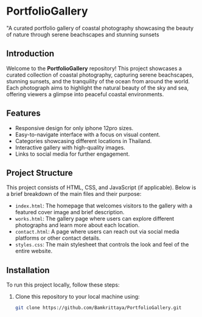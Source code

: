 # PortfolioGallery
"A curated portfolio gallery of coastal photography showcasing the beauty of nature through serene beachscapes and stunning sunsets

## Introduction
Welcome to the **PortfolioGallery** repository! This project showcases a curated collection of coastal photography, capturing serene beachscapes, stunning sunsets, and the tranquility of the ocean from around the world. Each photograph aims to highlight the natural beauty of the sky and sea, offering viewers a glimpse into peaceful coastal environments.


## Features
- Responsive design for only iphone 12pro sizes.
- Easy-to-navigate interface with a focus on visual content.
- Categories showcasing different locations in Thailand.
- Interactive gallery with high-quality images.
- Links to social media for further engagement.

## Project Structure
This project consists of HTML, CSS, and JavaScript (if applicable). Below is a brief breakdown of the main files and their purpose:

- `index.html`: The homepage that welcomes visitors to the gallery with a featured cover image and brief description.
- `works.html`: The gallery page where users can explore different photographs and learn more about each location.
- `contact.html`: A page where users can reach out via social media platforms or other contact details.
- `styles.css`: The main stylesheet that controls the look and feel of the entire website.

## Installation
To run this project locally, follow these steps:

1. Clone this repository to your local machine using:
   ```bash
   git clone https://github.com/Bamkrittaya/PortfolioGallery.git
